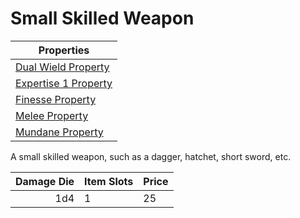 # Small Skilled Weapon

| Properties                                                                 |
| -------------------------------------------------------------------------- |
| [Dual Wield Property](../../Weapon%20Properties/Dual%20Wield%20Property.md)   |
| [Expertise 1 Property](../../Weapon%20Properties/Expertise%20X%20Property.md) |
| [Finesse Property](../../Weapon%20Properties/Finesse%20Property.md)           |
| [Melee Property](../../Weapon%20Properties/Melee%20Property.md)               |
| [Mundane Property](../../Material%20Properties/Mundane%20Property.md)   |

A small skilled weapon, such as a dagger, hatchet, short sword, etc.

| Damage Die | Item Slots | Price |
| ---------: | ---------- | ----- |
|        1d4 | 1          | 25    |
